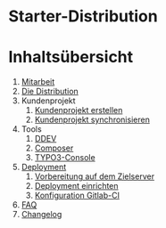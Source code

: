 # Starter-Distribution

# Inhaltsübersicht

1. [Mitarbeit](001_Mitarbeit)
2. [Die Distribution](002_Distribution)
3. Kundenprojekt
    1. [Kundenprojekt erstellen](003_Kundenprojekt/project-anlegen.md)
    1. [Kundenprojekt synchronisieren](003_Kundenprojekt/project-synchronisieren.md)
4. Tools
   1. [DDEV](005_Tools/Ddev)
   2. [Composer](005_Tools/Composer)
   3. [TYPO3-Console](005_Tools/TYPO3-Console)
5. [Deployment](004_Deployment)
    1. [Vorbereitung auf dem Zielserver](004_Deployment/vorbereitung-server.md)
    1. [Deployment einrichten](004_Deployment/gitlab.md)
    1. [Konfiguration Gitlab-CI](004_Deployment/gitlab-ci.md)
6. [FAQ](006_FAQ)
7. [Changelog](030_Changelog)

